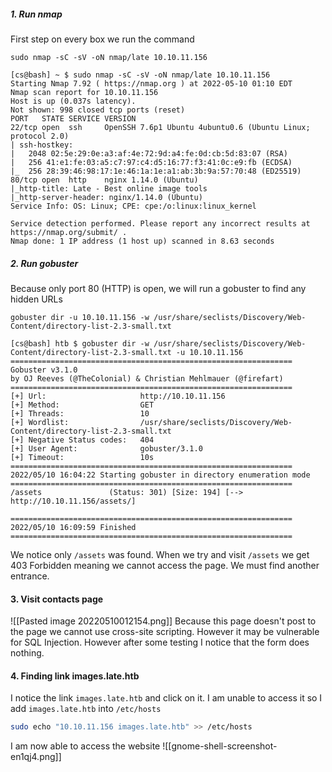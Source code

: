 ##### 1. Run nmap
First step on every box we run the command

```
sudo nmap -sC -sV -oN nmap/late 10.10.11.156
```

```
[cs@bash] ~ $ sudo nmap -sC -sV -oN nmap/late 10.10.11.156
Starting Nmap 7.92 ( https://nmap.org ) at 2022-05-10 01:10 EDT
Nmap scan report for 10.10.11.156
Host is up (0.037s latency).
Not shown: 998 closed tcp ports (reset)
PORT   STATE SERVICE VERSION
22/tcp open  ssh     OpenSSH 7.6p1 Ubuntu 4ubuntu0.6 (Ubuntu Linux; protocol 2.0)
| ssh-hostkey:
|   2048 02:5e:29:0e:a3:af:4e:72:9d:a4:fe:0d:cb:5d:83:07 (RSA)
|   256 41:e1:fe:03:a5:c7:97:c4:d5:16:77:f3:41:0c:e9:fb (ECDSA)
|_  256 28:39:46:98:17:1e:46:1a:1e:a1:ab:3b:9a:57:70:48 (ED25519)
80/tcp open  http    nginx 1.14.0 (Ubuntu)
|_http-title: Late - Best online image tools
|_http-server-header: nginx/1.14.0 (Ubuntu)
Service Info: OS: Linux; CPE: cpe:/o:linux:linux_kernel

Service detection performed. Please report any incorrect results at https://nmap.org/submit/ .
Nmap done: 1 IP address (1 host up) scanned in 8.63 seconds
```

##### 2. Run gobuster
Because only port 80 (HTTP) is open, we will run a gobuster to find any hidden URLs

```
gobuster dir -u 10.10.11.156 -w /usr/share/seclists/Discovery/Web-Content/directory-list-2.3-small.txt
```

```
[cs@bash] htb $ gobuster dir -w /usr/share/seclists/Discovery/Web-Content/directory-list-2.3-small.txt -u 10.10.11.156
===============================================================
Gobuster v3.1.0
by OJ Reeves (@TheColonial) & Christian Mehlmauer (@firefart)
===============================================================
[+] Url:                     http://10.10.11.156
[+] Method:                  GET
[+] Threads:                 10
[+] Wordlist:                /usr/share/seclists/Discovery/Web-Content/directory-list-2.3-small.txt
[+] Negative Status codes:   404
[+] User Agent:              gobuster/3.1.0
[+] Timeout:                 10s
===============================================================
2022/05/10 16:04:22 Starting gobuster in directory enumeration mode
===============================================================
/assets               (Status: 301) [Size: 194] [--> http://10.10.11.156/assets/]

===============================================================
2022/05/10 16:09:59 Finished
===============================================================

```

We notice only `/assets` was found. When we try and visit `/assets` we get 403 Forbidden meaning we cannot access the page. We must find another entrance. 
#### 3. Visit contacts page
![[Pasted image 20220510012154.png]]
Because this page doesn't post to the page we cannot use cross-site scripting. However it may be vulnerable for SQL Injection. However after some testing I notice that the form does nothing.

#### 4. Finding link images.late.htb
I notice the link `images.late.htb` and click on it. I am unable to access it so I add `images.late.htb` into `/etc/hosts`

``` bash
sudo echo "10.10.11.156 images.late.htb" >> /etc/hosts
```

I am now able to access the website
![[gnome-shell-screenshot-en1qj4.png]]